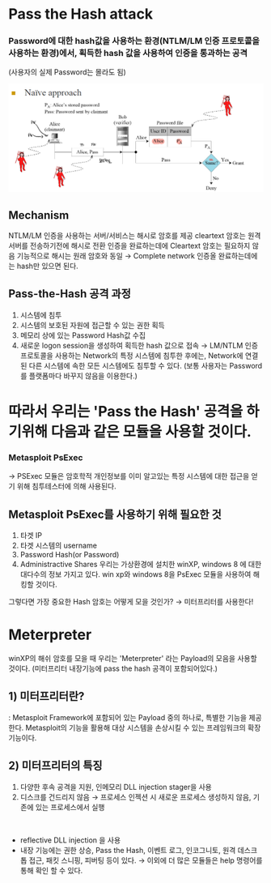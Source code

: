 # Pass the Hash attack

### Password에 대한 hash값을 사용하는 환경(NTLM/LM 인증 프로토콜을 사용하는 환경)에서, 획득한 hash 값을 사용하여 인증을 통과하는 공격 

(사용자의 실제 Password는 몰라도 됨)

![img](https://github.com/arad4228/2021_winter/blob/main/Kali_linux/Follow-up%20Attack/Pass%20the%20Hash/passwordA.png)

## Mechanism
NTLM/LM 인증을 사용하는 서버/서비스는 해시로 암호를 제공
cleartext 암호는 원격 서버를 전송하기전에 해시로 전환
인증을 완료하는데에 Cleartext 암호는 필요하지 않음
기능적으로 해시는 원래 암호와 동일
→ Complete network 인증올 완료하는데에는 hash만 있으면 된다.
</br>

## Pass-the-Hash 공격 과정
1. 시스템에 침투
2. 시스템의 보호된 자원에 접근할 수 있는 권한 획득
3. 메모리 상에 있는 Password Hash값 수집
4. 새로운 logon session을 생성하여 획득한 hash 값으로 접속
→ LM/NTLM 인증 프로토콜을 사용하는 Network의 특정 시스템에 침투한 후에는, Network에 연결된 다른 시스템에 속한 모든 시스템에도 침투할 수 있다.
(보통 사용자는 Password를 플랫폼마다 바꾸지 않음을 이용한다.)

# 따라서 우리는 'Pass the Hash' 공격을 하기위해 다음과 같은 모듈을 사용할 것이다.

### Metasploit PsExec
→ PSExec 모듈은 암호학적 개인정보를 이미 알고있는 특정 시스템에 대한 접근을 얻기 위해 침투테스터에 의해 사용된다.

## Metasploit PsExec를 사용하기 위해 필요한 것
1. 타겟 IP
2. 타겟 시스템의 username
3. Password Hash(or Password)
4. Administractive Shares
우리는 가상환경에 설치한 winXP, windows 8 에 대한 대다수의 정보 가지고 있다. win xp와 windows 8을 PsExec 모듈을 사용하여 해킹할 것이다.

그렇다면 가장 중요한 Hash 암호는 어떻게 모을 것인가?
→ 미터프리터를 사용한다!
</br>

# Meterpreter
winXP의 해쉬 암호를 모을 때 우리는 'Meterpreter' 라는 Payload의 모음을 사용할 것이다. (미터프리터 내장기능에 pass the hash 공격이 포함되어있다.)
</br>

## 1) 미터프리터란?
: Metasploit Framework에 포함되어 있는 Payload 중의 하나로, 특별한 기능을 제공한다. Metasploit의 기능을 활용해 대상 시스템을 손상시킬 수 있는 프레임워크의 확장기능이다.
</br>

## 2) 미터프리터의 특징
1. 다양한 후속 공격을 지원, 인메모리 DLL injection stager을 사용
2. 디스크를 건드리지 않음
→ 프로세스 인젝션 시 새로운 프로세스 생성하지 않음, 기존에 있는 프로세스에서 실행
</br>

- reflective DLL injection 을 사용
- 내장 기능에는 권한 상승, Pass the Hash, 이벤트 로그, 인코그니토, 원격 데스크톱 접근, 패킷 스니핑, 피버팅 등이 있다.
→ 이외에 더 많은 모듈들은 help 명령어를 통해 확인 할 수 있다.

